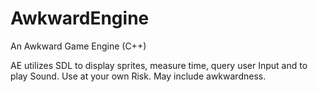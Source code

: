 # AwkwardEngine
An Awkward Game Engine (C++)

AE utilizes SDL to display sprites, measure time, query user Input and to play Sound. Use at your own Risk. May include awkwardness.
